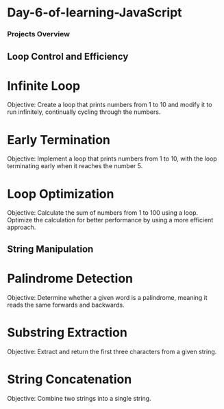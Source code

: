 # Day-6-of-learning-JavaScript

### Projects Overview

##  Loop Control and Efficiency

# Infinite Loop
Objective: Create a loop that prints numbers from 1 to 10 and modify it to run infinitely, continually cycling through the numbers.

# Early Termination
Objective: Implement a loop that prints numbers from 1 to 10, with the loop terminating early when it reaches the number 5.

# Loop Optimization
Objective: Calculate the sum of numbers from 1 to 100 using a loop. Optimize the calculation for better performance by using a more efficient approach.

## String Manipulation

# Palindrome Detection
Objective: Determine whether a given word is a palindrome, meaning it reads the same forwards and backwards.

# Substring Extraction
Objective: Extract and return the first three characters from a given string.

# String Concatenation
Objective: Combine two strings into a single string.
